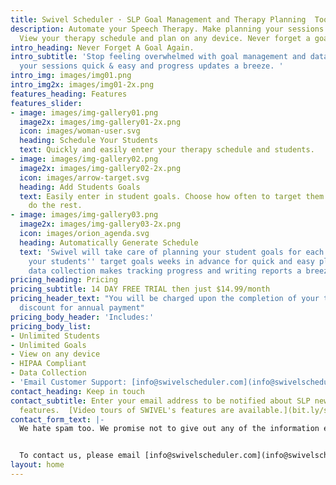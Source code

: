 ```yaml
---
title: Swivel Scheduler · SLP Goal Management and Therapy Planning  Tool
description: Automate your Speech Therapy. Make planning your sessions easy & automatic.
  View your therapy schedule and plan on any device. Never forget a goal again.
intro_heading: Never Forget A Goal Again.
intro_subtitle: 'Stop feeling overwhelmed with goal management and data. Make planning
  your sessions quick & easy and progress updates a breeze. '
intro_img: images/img01.png
intro_img2x: images/img01-2x.png
features_heading: Features
features_slider:
- image: images/img-gallery01.png
  image2x: images/img-gallery01-2x.png
  icon: images/woman-user.svg
  heading: Schedule Your Students
  text: Quickly and easily enter your therapy schedule and students.
- image: images/img-gallery02.png
  image2x: images/img-gallery02-2x.png
  icon: images/arrow-target.svg
  heading: Add Students Goals
  text: Easily enter in student goals. Choose how often to target them and let Swivel
    do the rest.
- image: images/img-gallery03.png
  image2x: images/img-gallery03-2x.png
  icon: images/orion_agenda.svg
  heading: Automatically Generate Schedule
  text: 'Swivel will take care of planning your student goals for each session. Know
    your students'' target goals weeks in advance for quick and easy planning. Digital
    data collection makes tracking progress and writing reports a breeze!  '
pricing_heading: Pricing
pricing_subtitle: 14 DAY FREE TRIAL then just $14.99/month
pricing_header_text: "You will be charged upon the completion of your trial.  \n15%
  discount for annual payment"
pricing_body_header: 'Includes:'
pricing_body_list:
- Unlimited Students
- Unlimited Goals
- View on any device
- HIPAA Compliant
- Data Collection
- 'Email Customer Support: [info@swivelscheduler.com](info@swivelscheduler.com)'
contact_heading: Keep in touch
contact_subtitle: Enter your email address to be notified about SLP news and new Swivel
  features.  [Video tours of SWIVEL's features are available.](bit.ly/swivelvideos)
contact_form_text: |-
  We hate spam too. We promise not to give out any of the information entered onto this site.


  To contact us, please email [info@swivelscheduler.com](info@swivelscheduler.com)
layout: home
---
```


